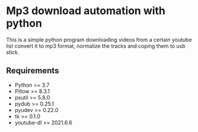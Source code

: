 # Mp3 download automation with python
This is a simple python program downloading videos from a certain youtube list convert it to mp3 format, normalize the tracks and coping them to usb stick.

## Requirements
* Python >= 3.7
* Pillow >= 8.3.1
* psutil >= 5.8.0
* pydub >= 0.25.1
* pyudev >= 0.22.0
* tk >= 0.1.0
* youtube-dl >= 2021.6.6